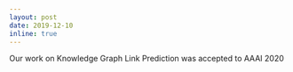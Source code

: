 ```yaml
---
layout: post
date: 2019-12-10
inline: true
---
```

Our work on Knowledge Graph Link Prediction was accepted to AAAI 2020